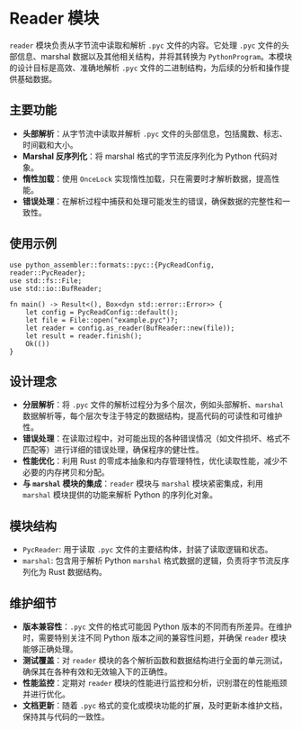 # Reader 模块

`reader` 模块负责从字节流中读取和解析 `.pyc` 文件的内容。它处理 `.pyc` 文件的头部信息、marshal 数据以及其他相关结构，并将其转换为 `PythonProgram`。本模块的设计目标是高效、准确地解析 `.pyc` 文件的二进制结构，为后续的分析和操作提供基础数据。

## 主要功能

- **头部解析**：从字节流中读取并解析 `.pyc` 文件的头部信息，包括魔数、标志、时间戳和大小。
- **Marshal 反序列化**：将 marshal 格式的字节流反序列化为 Python 代码对象。
- **惰性加载**：使用 `OnceLock` 实现惰性加载，只在需要时才解析数据，提高性能。
- **错误处理**：在解析过程中捕获和处理可能发生的错误，确保数据的完整性和一致性。

## 使用示例

```rust,no_run
use python_assembler::formats::pyc::{PycReadConfig, reader::PycReader};
use std::fs::File;
use std::io::BufReader;

fn main() -> Result<(), Box<dyn std::error::Error>> {
    let config = PycReadConfig::default();
    let file = File::open("example.pyc")?;
    let reader = config.as_reader(BufReader::new(file));
    let result = reader.finish();
    Ok(())
}
```

## 设计理念

- **分层解析**：将 `.pyc` 文件的解析过程分为多个层次，例如头部解析、`marshal` 数据解析等，每个层次专注于特定的数据结构，提高代码的可读性和可维护性。
- **错误处理**：在读取过程中，对可能出现的各种错误情况（如文件损坏、格式不匹配等）进行详细的错误处理，确保程序的健壮性。
- **性能优化**：利用 Rust 的零成本抽象和内存管理特性，优化读取性能，减少不必要的内存拷贝和分配。
- **与 `marshal` 模块的集成**：`reader` 模块与 `marshal` 模块紧密集成，利用 `marshal` 模块提供的功能来解析 Python 的序列化对象。

## 模块结构

- `PycReader`: 用于读取 `.pyc` 文件的主要结构体，封装了读取逻辑和状态。
- `marshal`: 包含用于解析 Python `marshal` 格式数据的逻辑，负责将字节流反序列化为 Rust 数据结构。

## 维护细节

- **版本兼容性**：`.pyc` 文件的格式可能因 Python 版本的不同而有所差异。在维护时，需要特别关注不同 Python 版本之间的兼容性问题，并确保 `reader` 模块能够正确处理。
- **测试覆盖**：对 `reader` 模块的各个解析函数和数据结构进行全面的单元测试，确保其在各种有效和无效输入下的正确性。
- **性能监控**：定期对 `reader` 模块的性能进行监控和分析，识别潜在的性能瓶颈并进行优化。
- **文档更新**：随着 `.pyc` 格式的变化或模块功能的扩展，及时更新本维护文档，保持其与代码的一致性。